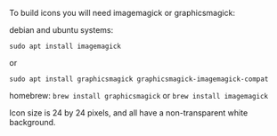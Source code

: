 To build icons you will need imagemagick or graphicsmagick:

debian and ubuntu systems:

	sudo apt install imagemagick
or

	sudo apt install graphicsmagick graphicsmagick-imagemagick-compat 

homebrew:
	`brew install graphicsmagick`
or
	`brew install imagemagick`

Icon size is 24 by 24 pixels, and all have a non-transparent white background.
